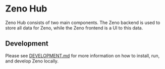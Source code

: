 # Zeno Hub

Zeno Hub consists of two main components.
The Zeno backend is used to store all data for Zeno, while the Zeno frontend is a UI to this data.

## Development

Please see [DEVELOPMENT.md](./DEVELOPMENT.md) for more information on how to install, run, and develop Zeno locally.
